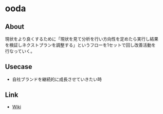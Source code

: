 # ooda

## About
現状をより良くするために「現状を見て分析を行い方向性を定めたら実行し結果を検証しネクストプランを調整する」というフローを1セットで回し改善活動を行なっていく。

## Usecase
* 自社ブランドを継続的に成長させていきたい時

## Link
* [Wiki](https://github.com/hirokihonma/ooda/wiki)
